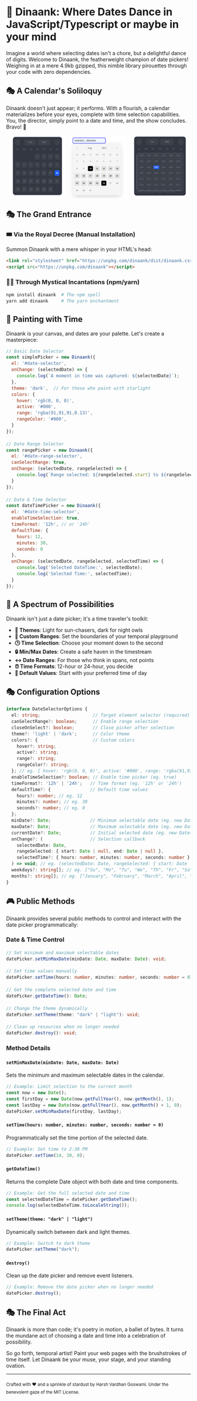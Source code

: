 # 📅 Dinaank: Where Dates Dance in JavaScript/Typescript or maybe in your mind

Imagine a world where selecting dates isn't a chore, but a delightful dance of digits. Welcome to Dinaank, the featherweight champion of date pickers! Weighing in at a mere 4.9kb gzipped, this nimble library pirouettes through your code with zero dependencies.

## 🎭 A Calendar's Soliloquy

Dinaank doesn't just appear; it performs. With a flourish, a calendar materializes before your eyes, complete with time selection capabilities. You, the director, simply point to a date and time, and the show concludes. Bravo! 👏

<div style="display: flex; justify-content: space-around;">
  <img src="https://raw.githubusercontent.com/iamharshdev/dinaank/master/screenshots/Screenshot_4.png" width="30%">
  <img src="https://raw.githubusercontent.com/iamharshdev/dinaank/master/screenshots/Screenshot_5.png" width="30%">
  <img src="https://raw.githubusercontent.com/iamharshdev/dinaank/master/screenshots/Screenshot_6.png" width="30%">
</div>

## 🎭 The Grand Entrance

### 🎟️ Via the Royal Decree (Manual Installation)

Summon Dinaank with a mere whisper in your HTML's head:

```html
<link rel="stylesheet" href="https://unpkg.com/dinaank/dist/dinaank.css" />
<script src="https://unpkg.com/dinaank"></script>
```

### 🧙‍♂️ Through Mystical Incantations (npm/yarn)

```sh
npm install dinaank  # The npm spell
yarn add dinaank     # The yarn enchantment
```

## 🎨 Painting with Time

Dinaank is your canvas, and dates are your palette. Let's create a masterpiece:

```js
// Basic Date Selector
const simplePicker = new Dinaank({
  el: '#date-selector',
  onChange: (selectedDate) => {
    console.log(`A moment in time was captured: ${selectedDate}`);
  },
  theme: 'dark',  // For those who paint with starlight
  colors: {
    hover: 'rgb(0, 0, 0)',
    active: '#000',
    range: 'rgba(91,91,91,0.13)',
    rangeColor: '#000',
  }
});

// Date Range Selector
const rangePicker = new Dinaank({
  el: '#date-range-selector',
  canSelectRange: true,
  onChange: (selectedDate, rangeSelected) => {
    console.log(`Range selected: ${rangeSelected.start} to ${rangeSelected.end}`);
  }
});

// Date & Time Selector
const dateTimePicker = new Dinaank({
  el: '#date-time-selector',
  enableTimeSelection: true,
  timeFormat: '12h', // or '24h'
  defaultTime: {
    hours: 12,
    minutes: 30,
    seconds: 0
  },
  onChange: (selectedDate, rangeSelected, selectedTime) => {
    console.log('Selected DateTime:', selectedDate);
    console.log('Selected Time:', selectedTime);
  }
});
```

## 🌈 A Spectrum of Possibilities

Dinaank isn't just a date picker; it's a time traveler's toolkit:

- **🎨 Themes**: Light for sun-chasers, dark for night owls
- **📅 Custom Ranges**: Set the boundaries of your temporal playground
- **🕒 Time Selection**: Choose your moment down to the second
- **🔒 Min/Max Dates**: Create a safe haven in the timestream
- **↔️ Date Ranges**: For those who think in spans, not points
- **⏰ Time Formats**: 12-hour or 24-hour, you decide
- **🎯 Default Values**: Start with your preferred time of day

## 🎭 Configuration Options

```typescript
interface DateSelectorOptions {
  el: string;                    // Target element selector (required) (eg. "#date-selector", ".canvas_of_time", etc.)
  canSelectRange?: boolean;      // Enable range selection
  closeOnSelect?: boolean;       // Close picker after selection
  theme?: 'light' | 'dark';      // Color theme
  colors?: {                     // Custom colors
    hover?: string;
    active?: string;
    range?: string;
    rangeColor?: string;
  }; // eg. { hover: 'rgb(0, 0, 0)', active: '#000', range: 'rgba(91,91,91,0.13)', rangeColor: '#000' }
  enableTimeSelection?: boolean; // Enable time picker (eg. true)
  timeFormat?: '12h' | '24h';   // Time format (eg. '12h' or '24h')
  defaultTime?: {               // Default time values
    hours?: number; // eg. 12
    minutes?: number; // eg. 30
    seconds?: number; // eg. 0
  };
  minDate?: Date;               // Minimum selectable date (eg. new Date())
  maxDate?: Date;               // Maximum selectable date (eg. new Date())
  currentDate?: Date;           // Initial selected date (eg. new Date())
  onChange?: (                  // Selection callback
    selectedDate: Date,
    rangeSelected: { start: Date | null, end: Date | null },
    selectedTime?: { hours: number, minutes: number, seconds: number }
  ) => void; // eg. (selectedDate: Date, rangeSelected: { start: Date | null, end: Date | null }, selectedTime: { hours: number, minutes: number, seconds: number }) => void,
  weekdays?: string[]; // eg. ["Su", "Mo", "Tu", "We", "Th", "Fr", "Sa"]
  months?: string[]; // eg. ["January", "February", "March", "April", "May", "June", "July", "August", "September", "October", "November", "December"]
}
```

## 🎮 Public Methods

Dinaank provides several public methods to control and interact with the date picker programmatically:

### Date & Time Control

```typescript
// Set minimum and maximum selectable dates
datePicker.setMinMaxDate(minDate: Date, maxDate: Date): void;

// Set time values manually
datePicker.setTime(hours: number, minutes: number, seconds: number = 0): void;

// Get the complete selected date and time
datePicker.getDateTime(): Date;

// Change the theme dynamically
datePicker.setTheme(theme: "dark" | "light"): void;

// Clean up resources when no longer needed
datePicker.destroy(): void;
```

### Method Details

#### `setMinMaxDate(minDate: Date, maxDate: Date)`
Sets the minimum and maximum selectable dates in the calendar.
```javascript
// Example: Limit selection to the current month
const now = new Date();
const firstDay = new Date(now.getFullYear(), now.getMonth(), 1);
const lastDay = new Date(now.getFullYear(), now.getMonth() + 1, 0);
datePicker.setMinMaxDate(firstDay, lastDay);
```

#### `setTime(hours: number, minutes: number, seconds: number = 0)`
Programmatically set the time portion of the selected date.
```javascript
// Example: Set time to 2:30 PM
datePicker.setTime(14, 30, 0);
```

#### `getDateTime()`
Returns the complete Date object with both date and time components.
```javascript
// Example: Get the full selected date and time
const selectedDateTime = datePicker.getDateTime();
console.log(selectedDateTime.toLocaleString());
```

#### `setTheme(theme: "dark" | "light")`
Dynamically switch between dark and light themes.
```javascript
// Example: Switch to dark theme
datePicker.setTheme("dark");
```

#### `destroy()`
Clean up the date picker and remove event listeners.
```javascript
// Example: Remove the date picker when no longer needed
datePicker.destroy();
```

## 🎭 The Final Act

Dinaank is more than code; it's poetry in motion, a ballet of bytes. It turns the mundane act of choosing a date and time into a celebration of possibility.

So go forth, temporal artist! Paint your web pages with the brushstrokes of time itself. Let Dinaank be your muse, your stage, and your standing ovation.

---

<sub>Crafted with ❤️ and a sprinkle of stardust by Harsh Vardhan Goswami. Under the benevolent gaze of the MIT License.</sub>
